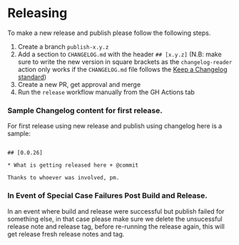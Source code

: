 # Releasing

To make a new release and publish please follow the following steps.

1. Create a branch `publish-x.y.z`
2. Add a section to `CHANGELOG.md` with the header `## [x.y.z]` (N.B: make sure to write the new version in square brackets as the `changelog-reader` action only works if the `CHANGELOG.md` file follows the [Keep a Changelog standard](https://github.com/olivierlacan/keep-a-changelog))
3. Create a new PR, get approval and merge
4. Run the `release` workflow manually from the GH Actions tab

### Sample Changelog content for first release.

For first release using new release and publish using changelog here is a sample:

```

## [0.0.26]

* What is getting released here + @commit

Thanks to whoever was involved, pm.

```

### In Event of Special Case Failures Post Build and Release.

In an event where build and release were successful but publish failed for something else, in that case please make sure we delete the unsucessful release note and release tag, before re-running the release again, this will get release fresh release notes and tag.
